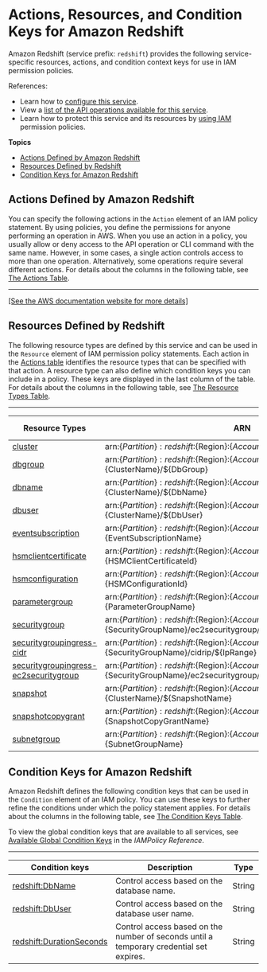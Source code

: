# Actions, Resources, and Condition Keys for Amazon Redshift<a name="list_amazonredshift"></a>

Amazon Redshift \(service prefix: `redshift`\) provides the following service\-specific resources, actions, and condition context keys for use in IAM permission policies\.

References:
+ Learn how to [configure this service](http://docs.aws.amazon.com/redshift/latest/)\.
+ View a [list of the API operations available for this service](http://docs.aws.amazon.com/redshift/latest/APIReference/)\.
+ Learn how to protect this service and its resources by [using IAM](http://docs.aws.amazon.com/redshift/latest/mgmt/redshift-iam-authentication-access-control.html) permission policies\.

**Topics**
+ [Actions Defined by Amazon Redshift](#amazonredshift-actions-as-permissions)
+ [Resources Defined by Redshift](#amazonredshift-resources-for-iam-policies)
+ [Condition Keys for Amazon Redshift](#amazonredshift-policy-keys)

## Actions Defined by Amazon Redshift<a name="amazonredshift-actions-as-permissions"></a>

You can specify the following actions in the `Action` element of an IAM policy statement\. By using policies, you define the permissions for anyone performing an operation in AWS\. When you use an action in a policy, you usually allow or deny access to the API operation or CLI command with the same name\. However, in some cases, a single action controls access to more than one operation\. Alternatively, some operations require several different actions\. For details about the columns in the following table, see [The Actions Table](reference_policies_actions-resources-contextkeys.md#actions_table)\.


****  
[\[See the AWS documentation website for more details\]](http://docs.aws.amazon.com/IAM/latest/UserGuide/list_amazonredshift.html)

## Resources Defined by Redshift<a name="amazonredshift-resources-for-iam-policies"></a>

The following resource types are defined by this service and can be used in the `Resource` element of IAM permission policy statements\. Each action in the [Actions table](#amazonredshift-actions-as-permissions) identifies the resource types that can be specified with that action\. A resource type can also define which condition keys you can include in a policy\. These keys are displayed in the last column of the table\. For details about the columns in the following table, see [The Resource Types Table](reference_policies_actions-resources-contextkeys.md#resources_table)\.


****  

| Resource Types | ARN | Condition Keys | 
| --- | --- | --- | 
| [cluster](http://docs.aws.amazon.com/redshift/latest/mgmt/working-with-clusters.html) | arn:$\{Partition\}:redshift:$\{Region\}:$\{Account\}:cluster:$\{ClusterName\} |  | 
| [dbgroup](http://docs.aws.amazon.com/redshift/latest/dg/r_CREATE_GROUP.html) | arn:$\{Partition\}:redshift:$\{Region\}:$\{Account\}:dbgroup:$\{ClusterName\}/$\{DbGroup\} |  | 
| [dbname](http://docs.aws.amazon.com/redshift/latest/dg/t_creating_database.html) | arn:$\{Partition\}:redshift:$\{Region\}:$\{Account\}:dbname:$\{ClusterName\}/$\{DbName\} |  | 
| [dbuser](http://docs.aws.amazon.com/redshift/latest/dg/r_Users.html) | arn:$\{Partition\}:redshift:$\{Region\}:$\{Account\}:dbuser:$\{ClusterName\}/$\{DbUser\} |  | 
| [eventsubscription](http://docs.aws.amazon.com/redshift/latest/mgmt/working-with-events.html) | arn:$\{Partition\}:redshift:$\{Region\}:$\{Account\}:eventsubscription:$\{EventSubscriptionName\} |  | 
| [hsmclientcertificate](http://docs.aws.amazon.com/redshift/latest/mgmt/working-with-db-encryption.html#working-with-HSM) | arn:$\{Partition\}:redshift:$\{Region\}:$\{Account\}:hsmclientcertificate:$\{HSMClientCertificateId\} |  | 
| [hsmconfiguration](http://docs.aws.amazon.com/redshift/latest/mgmt/working-with-db-encryption.html#working-with-HSM) | arn:$\{Partition\}:redshift:$\{Region\}:$\{Account\}:hsmconfiguration:$\{HSMConfigurationId\} |  | 
| [parametergroup](http://docs.aws.amazon.com/redshift/latest/mgmt/working-with-parameter-groups.html) | arn:$\{Partition\}:redshift:$\{Region\}:$\{Account\}:parametergroup:$\{ParameterGroupName\} |  | 
| [securitygroup](http://docs.aws.amazon.com/redshift/latest/mgmt/working-with-security-groups.html) | arn:$\{Partition\}:redshift:$\{Region\}:$\{Account\}:securitygroup:$\{SecurityGroupName\}/ec2securitygroup/$\{Owner\}/$\{Ec2SecurityGroupId\} |  | 
| [securitygroupingress\-cidr](http://docs.aws.amazon.com/redshift/latest/mgmt/working-with-security-groups.html) | arn:$\{Partition\}:redshift:$\{Region\}:$\{Account\}:securitygroupingress:$\{SecurityGroupName\}/cidrip/$\{IpRange\} |  | 
| [securitygroupingress\-ec2securitygroup](http://docs.aws.amazon.com/redshift/latest/mgmt/working-with-security-groups.html) | arn:$\{Partition\}:redshift:$\{Region\}:$\{Account\}:securitygroupingress:$\{SecurityGroupName\}/ec2securitygroup/$\{Owner\}/$\{Ece2SecuritygroupId\} |  | 
| [snapshot](http://docs.aws.amazon.com/redshift/latest/mgmt/working-with-snapshots.html) | arn:$\{Partition\}:redshift:$\{Region\}:$\{Account\}:$\{ClusterName\}/$\{SnapshotName\} |  | 
| [snapshotcopygrant](http://docs.aws.amazon.com/redshift/latest/mgmt/working-with-db-encryption.html#configure-snapshot-copy-grant) | arn:$\{Partition\}:redshift:$\{Region\}:$\{Account\}:snapshotcopygrant:$\{SnapshotCopyGrantName\} |  | 
| [subnetgroup](http://docs.aws.amazon.com/redshift/latest/mgmt/working-with-cluster-subnet-groups.html) | arn:$\{Partition\}:redshift:$\{Region\}:$\{Account\}:subnetgroup:$\{SubnetGroupName\} |  | 

## Condition Keys for Amazon Redshift<a name="amazonredshift-policy-keys"></a>

Amazon Redshift defines the following condition keys that can be used in the `Condition` element of an IAM policy\. You can use these keys to further refine the conditions under which the policy statement applies\. For details about the columns in the following table, see [The Condition Keys Table](reference_policies_actions-resources-contextkeys.md#context_keys_table)\.

To view the global condition keys that are available to all services, see [Available Global Condition Keys](http://docs.aws.amazon.com/IAM/latest/UserGuide/reference_policies_condition-keys.html#AvailableKeys) in the *IAMPolicy Reference*\.


****  

| Condition keys | Description | Type | 
| --- | --- | --- | 
| [redshift:DbName](http://docs.aws.amazon.com/redshift/latest/mgmt/redshift-iam-access-control-overview.html#redshift-policy-resources.conditions) | Control access based on the database name\. | String | 
| [redshift:DbUser](http://docs.aws.amazon.com/redshift/latest/mgmt/redshift-iam-access-control-overview.html#redshift-policy-resources.conditions) | Control access based on the database user name\. | String | 
| [redshift:DurationSeconds](http://docs.aws.amazon.com/redshift/latest/mgmt/redshift-iam-access-control-overview.html#redshift-policy-resources.conditions) | Control access based on the number of seconds until a temporary credential set expires\. | String | 